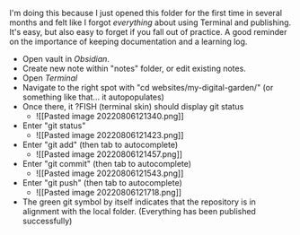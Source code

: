 I'm doing this because I just opened this folder for the first time in several months and felt like I forgot *everything* about using Terminal and publishing. It's easy, but also easy to forget if you fall out of practice. A good reminder on the importance of keeping documentation and a learning log.
- Open vault in *Obsidian*.
- Create new note within "notes" folder, or edit existing notes.
- Open *Terminal*
- Navigate to the right spot with "cd websites/my-digital-garden/" (or something like that... it autopopulates)
- Once there, it ?FISH (terminal skin) should display git status 
	- ![[Pasted image 20220806121340.png]]
- Enter "git status"
	- ![[Pasted image 20220806121423.png]]
- Enter "git add" (then tab to autocomplete) 
	- ![[Pasted image 20220806121457.png]]
- Enter "git commit" (then tab to autocomplete)
	- ![[Pasted image 20220806121543.png]]
- Enter "git push" (then tab to autocomplete)
	- ![[Pasted image 20220806121718.png]]
- The green git symbol by itself indicates that the repository is in alignment with the local folder. (Everything has been published successfully)
